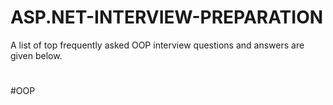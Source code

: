 # ASP.NET-INTERVIEW-PREPARATION

A list of top frequently asked OOP interview questions and answers are given below.
#

#OOP




